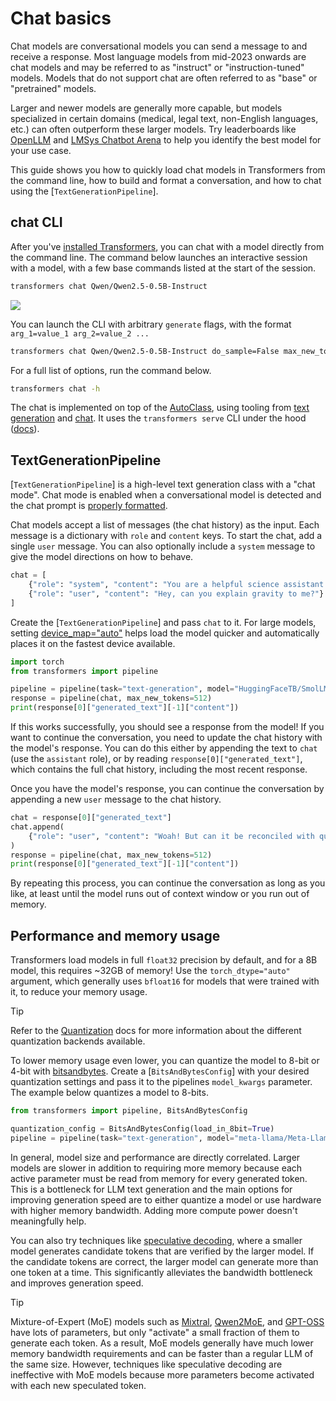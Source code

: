 <!--Copyright 2024 The HuggingFace Team. All rights reserved.

Licensed under the Apache License, Version 2.0 (the "License"); you may not use this file except in compliance with
the License. You may obtain a copy of the License at

http://www.apache.org/licenses/LICENSE-2.0

Unless required by applicable law or agreed to in writing, software distributed under the License is distributed on
an "AS IS" BASIS, WITHOUT WARRANTIES OR CONDITIONS OF ANY KIND, either express or implied. See the License for the
specific language governing permissions and limitations under the License.

⚠️ Note that this file is in Markdown but contain specific syntax for our doc-builder (similar to MDX) that may not be
rendered properly in your Markdown viewer.

-->

# Chat basics

Chat models are conversational models you can send a message to and receive a response. Most language models from mid-2023 onwards are chat models and may be referred to as "instruct" or "instruction-tuned" models. Models that do not support chat are often referred to as "base" or "pretrained" models.

Larger and newer models are generally more capable, but models specialized in certain domains (medical, legal text, non-English languages, etc.) can often outperform these larger models. Try leaderboards like [OpenLLM](https://hf.co/spaces/HuggingFaceH4/open_llm_leaderboard) and [LMSys Chatbot Arena](https://chat.lmsys.org/?leaderboard) to help you identify the best model for your use case.

This guide shows you how to quickly load chat models in Transformers from the command line, how to build and format a conversation, and how to chat using the [`TextGenerationPipeline`].

## chat CLI

After you've [installed Transformers](./installation), you can chat with a model directly from the command line. The command below launches an interactive session with a model, with a few base commands listed at the start of the session.

```bash
transformers chat Qwen/Qwen2.5-0.5B-Instruct
```

<div class="flex justify-center">
    <img src="https://huggingface.co/datasets/huggingface/documentation-images/resolve/main/transformers/transformers-chat-cli.png"/>
</div>

You can launch the CLI with arbitrary `generate` flags, with the format `arg_1=value_1 arg_2=value_2 ...`

```bash
transformers chat Qwen/Qwen2.5-0.5B-Instruct do_sample=False max_new_tokens=10
```

For a full list of options, run the command below.

```bash
transformers chat -h
```

The chat is implemented on top of the [AutoClass](./model_doc/auto), using tooling from [text generation](./llm_tutorial) and [chat](./chat_templating). It uses the `transformers serve` CLI under the hood ([docs](./serving.md#serve-cli)).


## TextGenerationPipeline

[`TextGenerationPipeline`] is a high-level text generation class with a "chat mode". Chat mode is enabled when a conversational model is detected and the chat prompt is [properly formatted](./llm_tutorial#wrong-prompt-format).

Chat models accept a list of messages (the chat history) as the input. Each message is a dictionary with `role` and `content` keys.
To start the chat, add a single `user` message. You can also optionally include a `system` message to give the model directions on how to behave.

```py
chat = [
    {"role": "system", "content": "You are a helpful science assistant."},
    {"role": "user", "content": "Hey, can you explain gravity to me?"}
]
```

Create the [`TextGenerationPipeline`] and pass `chat` to it. For large models, setting [device_map="auto"](./models#big-model-inference) helps load the model quicker and automatically places it on the fastest device available.

```py
import torch
from transformers import pipeline

pipeline = pipeline(task="text-generation", model="HuggingFaceTB/SmolLM2-1.7B-Instruct", dtype="auto", device_map="auto")
response = pipeline(chat, max_new_tokens=512)
print(response[0]["generated_text"][-1]["content"])
```

If this works successfully, you should see a response from the model! If you want to continue the conversation,
you need to update the chat history with the model's response. You can do this either by appending the text
to `chat` (use the `assistant` role), or by reading `response[0]["generated_text"]`, which contains
the full chat history, including the most recent response.

Once you have the model's response, you can continue the conversation by appending a new `user` message to the chat history.

```py
chat = response[0]["generated_text"]
chat.append(
    {"role": "user", "content": "Woah! But can it be reconciled with quantum mechanics?"}
)
response = pipeline(chat, max_new_tokens=512)
print(response[0]["generated_text"][-1]["content"])
```

By repeating this process, you can continue the conversation as long as you like, at least until the model runs out of context window
or you run out of memory.

## Performance and memory usage

Transformers load models in full `float32` precision by default, and for a 8B model, this requires ~32GB of memory! Use the `torch_dtype="auto"` argument, which generally uses `bfloat16` for models that were trained with it, to reduce your memory usage.

> [!TIP]
> Refer to the [Quantization](./quantization/overview) docs for more information about the different quantization backends available.

To lower memory usage even lower, you can quantize the model to 8-bit or 4-bit with [bitsandbytes](https://hf.co/docs/bitsandbytes/index). Create a [`BitsAndBytesConfig`] with your desired quantization settings and pass it to the pipelines `model_kwargs` parameter. The example below quantizes a model to 8-bits.

```py
from transformers import pipeline, BitsAndBytesConfig

quantization_config = BitsAndBytesConfig(load_in_8bit=True)
pipeline = pipeline(task="text-generation", model="meta-llama/Meta-Llama-3-8B-Instruct", device_map="auto", model_kwargs={"quantization_config": quantization_config})
```

In general, model size and performance are directly correlated. Larger models are slower in addition to requiring more memory because each active parameter must be read from memory for every generated token. 
This is a bottleneck for LLM text generation and the main options for improving generation speed are to either quantize a model or use hardware with higher memory bandwidth. Adding more compute power doesn't meaningfully help.

You can also try techniques like [speculative decoding](./generation_strategies#speculative-decoding), where a smaller model generates candidate tokens that are verified by the larger model. If the candidate tokens are correct, the larger model can generate more than one token at a time. This significantly alleviates the bandwidth bottleneck and improves generation speed.

> [!TIP]
Mixture-of-Expert (MoE) models such as [Mixtral](./model_doc/mixtral), [Qwen2MoE](./model_doc/qwen2_moe), and [GPT-OSS](./model_doc/gpt-oss) have lots of parameters, but only "activate" a small fraction of them to generate each token. As a result, MoE models generally have much lower memory bandwidth requirements and can be faster than a regular LLM of the same size. However, techniques like speculative decoding are ineffective with MoE models because more parameters become activated with each new speculated token.
